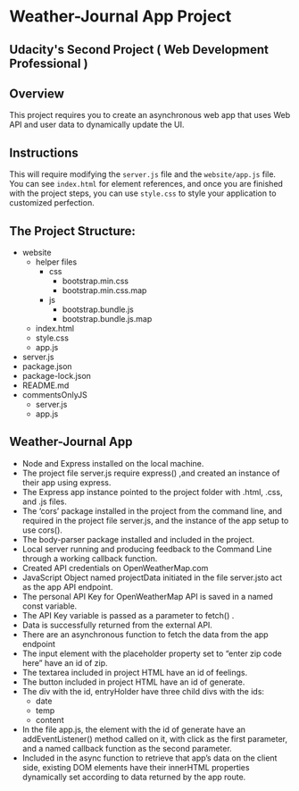 # Weather-Journal App Project

## Udacity's Second Project ( Web Development Professional )

## Overview
This project requires you to create an asynchronous web app that uses Web API and user data to dynamically update the UI. 

## Instructions
This will require modifying the `server.js` file and the `website/app.js` file. You can see `index.html` for element references, and once you are finished with the project steps, you can use `style.css` to style your application to customized perfection.

## The Project Structure:
- website
  - helper files
    - css
      - bootstrap.min.css
      - bootstrap.min.css.map
    - js
      - bootstrap.bundle.js
      - bootstrap.bundle.js.map
  - index.html
  - style.css
  - app.js
- server.js
- package.json
- package-lock.json
- README.md
- commentsOnlyJS
  - server.js
  - app.js

## Weather-Journal App
  - Node and Express installed on the local machine.
  - The project file server.js require express() ,and created an instance of their app using express.
  - The Express app instance pointed to the project folder with .html, .css, and .js files.
  - The ‘cors’ package installed in the project from the command line, and required in the project file server.js, and the instance of the    app setup to use cors().
  - The body-parser package installed and included in the project.
  - Local server running and producing feedback to the Command Line through a working callback function.
  - Created API credentials on OpenWeatherMap.com
  - JavaScript Object named projectData initiated in the file server.jsto act as the app API endpoint.
  - The personal API Key for OpenWeatherMap API is saved in a named const variable.
  - The API Key variable is passed as a parameter to fetch() .
  - Data is successfully returned from the external API.
  - There are an asynchronous function to fetch the data from the app endpoint
  - The input element with the placeholder property set to “enter zip code here” have an id of zip.
  - The textarea included in project HTML have an id of feelings.
  - The button included in project HTML have an id of generate.
  - The div with the id, entryHolder have three child divs with the ids:
    -  date
    -  temp
    -  content
  - In the file app.js, the element with the id of generate have an addEventListener() method called on it, with click as the first parameter, and a named callback function as the second parameter.
  - Included in the async function to retrieve that app’s data on the client side, existing DOM elements have their innerHTML properties dynamically set according to data returned by the app route.
